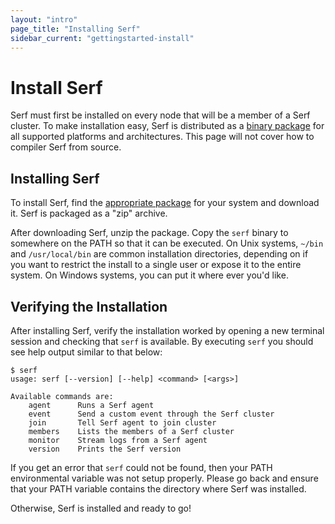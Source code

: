 ```yaml
---
layout: "intro"
page_title: "Installing Serf"
sidebar_current: "gettingstarted-install"
---
```


# Install Serf

Serf must first be installed on every node that will be a member of a
Serf cluster. To make installation easy, Serf is distributed as a
[binary package](/downloads.html) for all supported platforms and
architectures. This page will not cover how to compiler Serf from
source.

## Installing Serf

To install Serf, find the [appropriate package](/downloads.html) for
your system and download it. Serf is packaged as a "zip" archive.

After downloading Serf, unzip the package. Copy the `serf` binary to
somewhere on the PATH so that it can be executed. On Unix systems,
`~/bin` and `/usr/local/bin` are common installation directories,
depending on if you want to restrict the install to a single user or
expose it to the entire system. On Windows systems, you can put it where ever
you'd like.

## Verifying the Installation

After installing Serf, verify the installation worked by opening a new
terminal session and checking that `serf` is available. By executing
`serf` you should see help output similar to that below:

```
$ serf
usage: serf [--version] [--help] <command> [<args>]

Available commands are:
    agent      Runs a Serf agent
    event      Send a custom event through the Serf cluster
    join       Tell Serf agent to join cluster
    members    Lists the members of a Serf cluster
    monitor    Stream logs from a Serf agent
    version    Prints the Serf version
```

If you get an error that `serf` could not be found, then your PATH
environmental variable was not setup properly. Please go back and ensure
that your PATH variable contains the directory where Serf was installed.

Otherwise, Serf is installed and ready to go!
